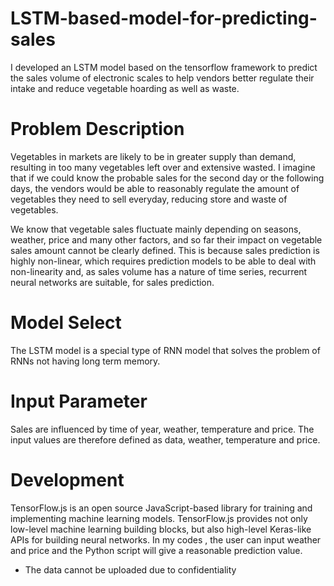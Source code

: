 # LSTM-based-model-for-predicting-sales
I developed an LSTM model based on the tensorflow framework to predict the sales volume of electronic scales to help vendors better regulate their intake and reduce vegetable hoarding as well as waste.

# Problem Description
Vegetables in markets are likely to be in greater supply than demand, resulting in too many vegetables left over and extensive wasted. I imagine that if we could know the probable sales for the second day or the following days, the vendors would be able to reasonably regulate the amount of vegetables they need to sell everyday, reducing store and waste of vegetables.

We know that vegetable sales fluctuate mainly depending on seasons, weather, price and many other factors, and so far their impact on vegetable sales amount cannot be clearly defined. This is because sales prediction is highly non-linear, which requires prediction models to be able to deal with non-linearity and, as sales volume has a nature of time series, recurrent neural networks are suitable, for sales prediction.

# Model Select
The LSTM model is a special type of RNN model that solves the problem of RNNs not having long term memory.

# Input Parameter
Sales are influenced by time of year, weather, temperature and price. The input values are therefore defined as data, weather, temperature and price.


# Development
TensorFlow.js is an open source JavaScript-based library for training and implementing machine learning models. TensorFlow.js provides not only low-level machine learning building blocks, but also high-level Keras-like APIs for building neural networks. In my codes , the user can input weather and price and the Python script will give a reasonable prediction value.

* The data cannot be uploaded due to confidentiality
